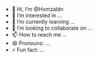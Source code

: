 - 👋 Hi, I’m @Hvmzaldn
- 👀 I’m interested in ...
- 🌱 I’m currently learning ...
- 💞️ I’m looking to collaborate on ...
- 📫 How to reach me ...
- 😄 Pronouns: ...
- ⚡ Fun fact: ...

<!---
Hvmzaldn/Hvmzaldn is a ✨ special ✨ repository because its `README.md` (this file) appears on your GitHub profile.
You can click the Preview link to take a look at your changes.
--->
